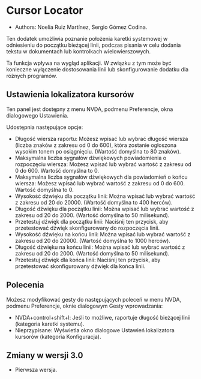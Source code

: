 # Cursor Locator #

* Authors: Noelia Ruiz Martínez, Sergio Gómez Codina.

Ten dodatek umożliwia poznanie położenia karetki systemowej w odniesieniu do
początku bieżącej linii, podczas pisania w celu dodania tekstu w dokumentach
lub kontrolkach wielowierszowych.

Ta funkcja wpływa na wygląd aplikacji. W związku z tym może być konieczne
wyłączenie dostosowania linii lub skonfigurowanie dodatku dla różnych
programów.

## Ustawienia lokalizatora kursorów ##

Ten panel jest dostępny z menu NVDA, podmenu Preferencje, okna dialogowego
Ustawienia.

Udostępnia następujące opcje:

* Długość wiersza raportu: Możesz wpisać lub wybrać długość wiersza (liczba
  znaków z zakresu od 0 do 600), która zostanie ogłoszona wysokim tonem po
  osiągnięciu. (Wartość domyślna to 80 znaków).
* Maksymalna liczba sygnałów dźwiękowych powiadomienia o rozpoczęciu
  wiersza: Możesz wpisać lub wybrać wartość z zakresu od 0 do 600. Wartość
  domyślna to 0.
* Maksymalna liczba sygnałów dźwiękowych dla powiadomień o końcu wiersza:
  Możesz wpisać lub wybrać wartość z zakresu od 0 do 600. Wartość domyślna
  to 0.
* Wysokość dźwięku dla początku linii: Można wpisać lub wybrać wartość z
  zakresu od 20 do 20000. (Wartość domyślna to 400 herców).
* Długość dźwięku dla początku linii: Można wpisać lub wybrać wartość z
  zakresu od 20 do 2000. (Wartość domyślna to 50 milisekund).
* Przetestuj dźwięk dla początku linii: Naciśnij ten przycisk, aby
  przetestować dźwięk skonfigurowany do rozpoczęcia linii.
* Wysokość dźwięku na końcu linii: Można wpisać lub wybrać wartość z zakresu
  od 20 do 20000. (Wartość domyślna to 1000 herców).
* Długość dźwięku na końcu linii: Można wpisać lub wybrać wartość z zakresu
  od 20 do 2000. (Wartość domyślna to 50 milisekund).
* Przetestuj dźwięk dla końca linii: Naciśnij ten przycisk, aby przetestować
  skonfigurowany dźwięk dla końca linii.

## Polecenia ##

Możesz modyfikować gesty do następujących poleceń w menu NVDA, podmenu
Preferencje, oknie dialogowym Gesty wprowadzania:

* NVDA+control+shift+l: Jeśli to możliwe, raportuje długość bieżącej linii
  (kategoria karetki systemu).
* Nieprzypisane: Wyświetla okno dialogowe Ustawień lokalizatora kursorów
  (kategoria Konfiguracja).

## Zmiany w wersji 3.0 ##


* Pierwsza wersja.
